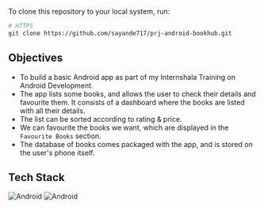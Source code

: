 To clone this repository to your local system, run:

```bash
# HTTPS
git clone https://github.com/sayande717/prj-android-bookhub.git
```

##  Objectives
- To build a basic Android app as part of my Internshala Training on Android Development.
- The app lists some books, and allows the user to check their details and favourite them. It consists of a dashboard where the books are listed with all their details.
- The list can be sorted according to rating & price.
- We can favourite the books we want, which are displayed in the `Favourite Books` section.
- The database of books comes packaged with the app, and is stored on the user's phone itself.

## Tech Stack

![Android](https://img.shields.io/badge/Android-FFFFFF?style=flat-square&logo=android&logoColor=FFFFFF&color=34A853)
![Android](https://img.shields.io/badge/Kotlin-FFFFFF?style=flat-square&logo=kotlin&logoColor=FFFFFF&color=7F52FF)
